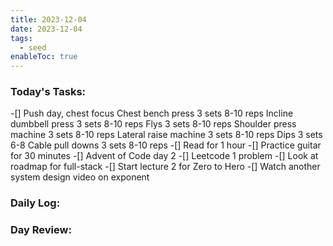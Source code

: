 ```yaml
---
title: 2023-12-04
date: 2023-12-04
tags:
  - seed
enableToc: true
---
```

### Today's Tasks:
-[]  Push day, chest focus
		Chest bench press 3 sets 8-10 reps
		Incline dumbbell press 3 sets 8-10 reps
		Flys 3 sets 8-10 reps
		Shoulder press machine 3 sets 8-10 reps
		Lateral raise machine 3 sets 8-10 reps
		Dips 3 sets 6-8
		Cable pull downs 3 sets 8-10 reps
-[] Read for 1 hour
-[] Practice guitar for 30 minutes
-[] Advent of Code day 2
-[] Leetcode 1 problem
-[] Look at roadmap for full-stack
-[] Start lecture 2 for Zero to Hero
-[] Watch another system design video on exponent
### Daily Log:
### Day Review: